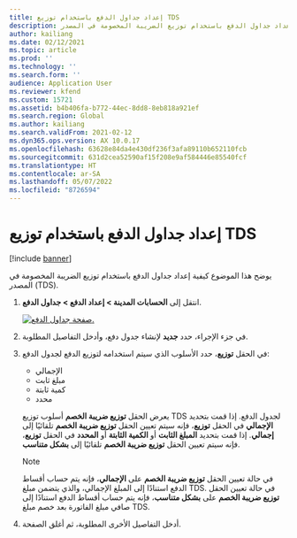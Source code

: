 ```yaml
---
title: إعداد جداول الدفع باستخدام توزيع TDS
description: يوضح هذا الموضوع كيفية إعداد جداول الدفع باستخدام توزيع الضريبة المخصومة في المصدر (TDS).
author: kailiang
ms.date: 02/12/2021
ms.topic: article
ms.prod: ''
ms.technology: ''
ms.search.form: ''
audience: Application User
ms.reviewer: kfend
ms.custom: 15721
ms.assetid: b4b406fa-b772-44ec-8dd8-8eb818a921ef
ms.search.region: Global
ms.author: kailiang
ms.search.validFrom: 2021-02-12
ms.dyn365.ops.version: AX 10.0.17
ms.openlocfilehash: 63628e84da4e430df236f3afa89110b652110fcb
ms.sourcegitcommit: 631d2cea52590af15f208e9af584446e85540fcf
ms.translationtype: HT
ms.contentlocale: ar-SA
ms.lasthandoff: 05/07/2022
ms.locfileid: "8726594"
---
```

# <a name="set-up-payment-schedules-with-tds-allocation"></a>إعداد جداول الدفع باستخدام توزيع TDS

[!include [banner](../includes/banner.md)]

يوضح هذا الموضوع كيفية إعداد جداول الدفع باستخدام توزيع الضريبة المخصومة في المصدر (TDS).

1. انتقل إلى **الحسابات المدينة \> إعداد الدفع \> جداول الدفع**.

    [![صفحة جداول الدفع.](./media/apac-ind-TDS-27.png)](./media/apac-ind-TDS-27.png)

2. في جزء الإجراء، حدد **جديد** لإنشاء جدول دفع، وأدخل التفاصيل المطلوبة.
3. في الحقل **توزيع**، حدد الأسلوب الذي سيتم استخدامه لتوزيع الدفع لجدول الدفع:

    - الإجمالي
    - مبلغ ثابت
    - كمية ثابتة
    - محدد

    يعرض الحقل **توزيع ضريبة الخصم** أسلوب توزيع TDS لجدول الدفع. إذا قمت بتحديد **الإجمالي** في الحقل **توزيع**، فإنه سيتم تعيين الحقل **توزيع ضريبة الخصم** تلقائيًا إلى **إجمالي**. إذا قمت بتحديد **المبلغ الثابت** أو **الكمية الثابتة** أو **المحدد** في الحقل **توزيع**، فإنه سيتم تعيين الحقل  **توزيع ضريبة الخصم**  تلقائيًا إلى **بشكل متناسب**.

    > [!NOTE]
    > في حالة تعيين الحقل **توزيع ضريبة الخصم** على **الإجمالي**، فإنه يتم حساب أقساط الدفع استنادًا إلى المبلغ الإجمالي، والذي يتضمن مبلغ TDS. في حالة تعيين الحقل **توزيع ضريبة الخصم** على **بشكل متناسب**، فإنه يتم حساب أقساط الدفع استنادًا إلى صافي مبلغ الفاتورة بعد خصم مبلغ TDS.

4. أدخل التفاصيل الأخرى المطلوبة، ثم أغلق الصفحة.
